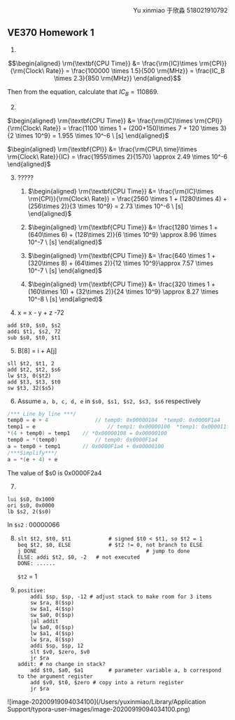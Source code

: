 <p align="right">Yu xinmiao 于欣淼 518021910792</p>

##  VE370 Homework 1

1. 

$$\begin{aligned}
\rm{\textbf{CPU Time}}
&= \frac{\rm{IC}\times \rm{CPI}}{\rm{Clock\ Rate}} = \frac{100000 \times 1.5}{500 \rm{MHz}} = \frac{IC_B \times 2.3}{850 \rm{MHz}}
\end{aligned}$$

Then from the equation, calculate that $IC_B = 110869$.

2. 

$\begin{aligned}
\rm{\textbf{CPU Time}}
&= \frac{\rm{IC}\times \rm{CPI}}{\rm{Clock\ Rate}} = \frac{1100 \times 1 + (200+150)\times 7 + 120 \times 3}{2 \times 10^9} = 1.955 \times 10^-6 \ [s]
\end{aligned}$

$\begin{aligned}
\rm{\textbf{CPI}}
&= \frac{\rm{CPU\ time}\times \rm{Clock\ Rate}}{IC} = \frac{1955\times 2}{1570} \approx  2.49 \times 10^-6 
\end{aligned}$

3. ?????

   1) $\begin{aligned}
   \rm{\textbf{CPU Time}}
   &= \frac{\rm{IC}\times \rm{CPI}}{\rm{Clock\ Rate}} = \frac{2560 \times 1 + (1280\times 4) + (256\times 2)}{3 \times 10^9} = 2.73 \times 10^-6 \ [s]
   \end{aligned}$

   2) $\begin{aligned}
   \rm{\textbf{CPU Time}}
   &= \frac{1280 \times 1 + (640\times 6) + (128\times 2)}{6 \times 10^9} \approx 8.96 \times 10^-7 \ [s]
   \end{aligned}$

   3) $\begin{aligned}
   \rm{\textbf{CPU Time}}
   &= \frac{640 \times 1 + (320\times 8) + (64\times 2)}{12 \times 10^9}\approx 7.57 \times 10^-7 \ [s]
   \end{aligned}$

   4) $\begin{aligned}
   \rm{\textbf{CPU Time}}
   &= \frac{320 \times 1 + (160\times 10) + (32\times 2)}{24 \times 10^9} \approx 8.27 \times 10^-8 \ [s]
   \end{aligned}$

4. x = x - y + z -72

```assembly
add $t0, $s0, $s2
addi $t1, $s2, 72
sub $s0, $t0, $t1
```

5. B[8] = i + A[j]

```assembly
sll $t2, $t1, 2
add $t2, $t2, $s6
lw $t3, 0($t2)
add $t3, $t3, $t0
sw $t3, 32($s5)
```

6. Assume `a, b, c, d, e`  in `$s0, $s1, $s2, $s3, $s6` respectively

```c
/*** Line by line ***/
temp0 = e + 4  				// temp0: 0x00000104  *temp0: 0x0000F1a4
temp1 = e 						// temp1: 0x00000100  *temp1: 0x000011f0
*(4 + temp0) = temp1	// *0x00000108 = 0x00000100
temp0 = *(temp0) 			// temp0: 0x0000F1a4
a = temp0 + temp1 		// 0x0000F1a4 + 0x00000100
/***Simplify***/
a = *(e + 4) + e
```

The value of \$s0 is 0x0000F2a4

7. 

```assembly
lui $s0, 0x1000
ori $s0, 0x0000
lb $s2, 2($s0)
```

In `$s2`  : 00000066

8. ```assembly
   slt $t2, $t0, $t1 			# signed $t0 < $t1, so $t2 = 1
   beq $t2, $0, ELSE 			# $t2 != 0, not branch to ELSE
   j DONE 									# jump to done
   ELSE: addi $t2, $0, -2 	# not executed 
   DONE: ......
   ```

   `$t2` = 1

9. ```assembly
   positive:
       addi $sp, $sp, -12 # adjust stack to make room for 3 items
       sw $ra, 8($sp)
       sw $a1, 4($sp)
       sw $a0, 0($sp)
       jal addit
       lw $a0, 0($sp)
       lw $a1, 4($sp)
       lw $ra, 8($sp)
       addi $sp, $sp, 12
       slt $v0, $zero, $v0
       jr $ra
   addit: # no change in stack?
       add $t0, $a0, $a1		# parameter variable a, b correspond to the argument register
       add $v0, $t0, $zero # copy into a return register
       jr $ra
   
   ```

   

![image-20200919094034100](/Users/yuxinmiao/Library/Application Support/typora-user-images/image-20200919094034100.png)